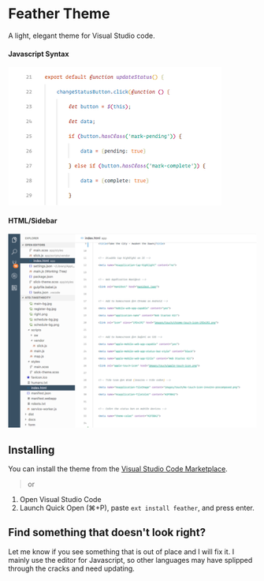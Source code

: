 # Feather Theme
A light, elegant theme for Visual Studio code.

#### Javascript Syntax
![Feather - Visual Studio Theme](screenshot.png?raw=true)

#### HTML/Sidebar
![Feather Sidebar - Visual Studio Theme](screenshot-sidebar.png?raw=true)


## Installing
You can install the theme from the [Visual Studio Code Marketplace](https://marketplace.visualstudio.com/items?itemName=dericcain.feather).

> or

1. Open Visual Studio Code
2. Launch Quick Open (⌘+P), paste `ext install feather`, and press enter.

## Find something that doesn't look right?
Let me know if you see something that is out of place and I will fix it. I mainly use the editor for Javascript, so other languages may have splipped through the cracks and need updating.
